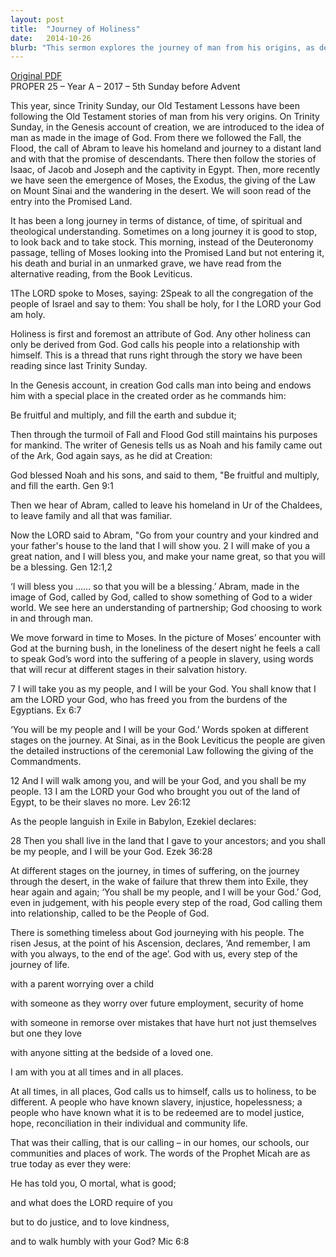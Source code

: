 ```yaml
---
layout: post
title:  "Journey of Holiness"
date:   2014-10-26
blurb: "This sermon explores the journey of man from his origins, as depicted in the Old Testament. It emphasizes the concept of holiness as an attribute of God and the call to holiness for mankind. The sermon also highlights the timeless nature of God's presence with his people through all stages of life and calls for justice, hope, and reconciliation in individual and community life."
---
```

[Original PDF](/assets/pdf/proper252014.pdf)    
PROPER 25 – Year A – 2017 – 5th Sunday before Advent

This year, since Trinity Sunday, our Old Testament Lessons have been following the Old Testament stories of man from his very origins. On Trinity Sunday, in the Genesis account of creation, we are introduced to the idea of man as made in the image of God. From there we followed the Fall, the Flood, the call of Abram to leave his homeland and journey to a distant land and with that the promise of descendants. There then follow the stories of Isaac, of Jacob and Joseph and the captivity in Egypt. Then, more recently we have seen the emergence of Moses, the Exodus, the giving of the Law on Mount Sinai and the wandering in the desert. We will soon read of the entry into the Promised Land.

It has been a long journey in terms of distance, of time, of spiritual and theological understanding. Sometimes on a long journey it is good to stop, to look back and to take stock. This morning, instead of the Deuteronomy passage, telling of Moses looking into the Promised Land but not entering it, his death and burial in an unmarked grave, we have read from the alternative reading, from the Book Leviticus.

1The LORD spoke to Moses, saying: 2Speak to all the congregation of the people of Israel and say to them: You shall be holy, for I the LORD your God am holy.

Holiness is first and foremost an attribute of God. Any other holiness can only be derived from God. God calls his people into a relationship with himself. This is a thread that runs right through the story we have been reading since last Trinity Sunday.

In the Genesis account, in creation God calls man into being and endows him with a special place in the created order as he commands him:

Be fruitful and multiply, and fill the earth and subdue it;

Then through the turmoil of Fall and Flood God still maintains his purposes for mankind. The writer of Genesis tells us as Noah and his family came out of the Ark, God again says, as he did at Creation:

God blessed Noah and his sons, and said to them, "Be fruitful and multiply, and fill the earth. Gen 9:1

Then we hear of Abram, called to leave his homeland in Ur of the Chaldees, to leave family and all that was familiar.

Now the LORD said to Abram, "Go from your country and your kindred and your father's house to the land that I will show you. 2 I will make of you a great nation, and I will bless you, and make your name great, so that you will be a blessing. Gen 12:1,2

‘I will bless you …… so that you will be a blessing.’ Abram, made in the image of God, called by God, called to show something of God to a wider world. We see here an understanding of partnership; God choosing to work in and through man.

We move forward in time to Moses. In the picture of Moses’ encounter with God at the burning bush, in the loneliness of the desert night he feels a call to speak God’s word into the suffering of a people in slavery, using words that will recur at different stages in their salvation history.

7 I will take you as my people, and I will be your God. You shall know that I am the LORD your God, who has freed you from the burdens of the Egyptians. Ex 6:7

‘You will be my people and I will be your God.’ Words spoken at different stages on the journey. At Sinai, as in the Book Leviticus the people are given the detailed instructions of the ceremonial Law following the giving of the Commandments.

12 And I will walk among you, and will be your God, and you shall be my people. 13 I am the LORD your God who brought you out of the land of Egypt, to be their slaves no more. Lev 26:12

As the people languish in Exile in Babylon, Ezekiel declares:

28 Then you shall live in the land that I gave to your ancestors; and you shall be my people, and I will be your God. Ezek 36:28

At different stages on the journey, in times of suffering, on the journey through the desert, in the wake of failure that threw them into Exile, they hear again and again; ‘You shall be my people, and I will be your God.’ God, even in judgement, with his people every step of the road, God calling them into relationship, called to be the People of God.

There is something timeless about God journeying with his people. The risen Jesus, at the point of his Ascension, declares, ‘And remember, I am with you always, to the end of the age’. God with us, every step of the journey of life.

with a parent worrying over a child

with someone as they worry over future employment, security of home

with someone in remorse over mistakes that have hurt not just themselves but one they love

with anyone sitting at the bedside of a loved one.

I am with you at all times and in all places.

At all times, in all places, God calls us to himself, calls us to holiness, to be different. A people who have known slavery, injustice, hopelessness; a people who have known what it is to be redeemed are to model justice, hope, reconciliation in their individual and community life.

That was their calling, that is our calling – in our homes, our schools, our communities and places of work. The words of the Prophet Micah are as true today as ever they were:

He has told you, O mortal, what is good;

and what does the LORD require of you

but to do justice, and to love kindness,

and to walk humbly with your God? Mic 6:8
